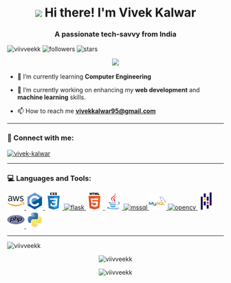<h1 align="center">
  <img src="https://media.giphy.com/media/hvRJCLFzcasrR4ia7z/giphy.gif" width="35"> Hi there! I'm Vivek Kalwar
</h1>

<h3 align="center">A passionate tech-savvy from India</h3>

<p align="left">
  <img src="https://komarev.com/ghpvc/?username=viivveekk&label=Profile%20views&color=0e75b6&style=flat" alt="viivveekk" />
  <img src="https://img.shields.io/github/followers/viivveekk?label=Followers" alt="followers"/>
  <img src="https://img.shields.io/github/stars/viivveekk?label=Stars" alt="stars"/>
</p>

<p align="center">
  <img src="https://readme-typing-svg.herokuapp.com?font=Roboto+Slab&color=%2336BCF7&size=25&center=true&vCenter=true&width=450&lines=Tech+Enthusiast+%7C+Developer+%7C+Learner;Always+Exploring+New+Technologies">
</p>

- 🌱 I’m currently learning **Computer Engineering**
  
- 🔭 I’m currently working on enhancing my **web development** and **machine learning** skills.

- 📫 How to reach me **vivekkalwar95@gmail.com**

---

<h3 align="left">🚀 Connect with me:</h3>
<p align="left">
  <a href="https://linkedin.com/in/vivek-kalwar" target="blank">
    <img align="center" src="https://raw.githubusercontent.com/rahuldkjain/github-profile-readme-generator/master/src/images/icons/Social/linked-in-alt.svg" alt="vivek-kalwar" height="30" width="40" />
  </a>
</p>

---

<h3 align="left">💻 Languages and Tools:</h3>
<p align="left"> 
  <a href="https://aws.amazon.com" target="_blank" rel="noreferrer">
    <img src="https://raw.githubusercontent.com/devicons/devicon/master/icons/amazonwebservices/amazonwebservices-original-wordmark.svg" alt="aws" width="40" height="40"/>
  </a> 
  <a href="https://www.cprogramming.com/" target="_blank" rel="noreferrer">
    <img src="https://raw.githubusercontent.com/devicons/devicon/master/icons/c/c-original.svg" alt="c" width="40" height="40"/>
  </a> 
  <a href="https://www.w3schools.com/css/" target="_blank" rel="noreferrer">
    <img src="https://raw.githubusercontent.com/devicons/devicon/master/icons/css3/css3-original-wordmark.svg" alt="css3" width="40" height="40"/>
  </a> 
  <a href="https://flask.palletsprojects.com/" target="_blank" rel="noreferrer">
    <img src="https://www.vectorlogo.zone/logos/pocoo_flask/pocoo_flask-icon.svg" alt="flask" width="40" height="40"/>
  </a> 
  <a href="https://www.w3.org/html/" target="_blank" rel="noreferrer">
    <img src="https://raw.githubusercontent.com/devicons/devicon/master/icons/html5/html5-original-wordmark.svg" alt="html5" width="40" height="40"/>
  </a> 
  <a href="https://www.java.com" target="_blank" rel="noreferrer">
    <img src="https://raw.githubusercontent.com/devicons/devicon/master/icons/java/java-original.svg" alt="java" width="40" height="40"/>
  </a> 
  <a href="https://www.microsoft.com/en-us/sql-server" target="_blank" rel="noreferrer">
    <img src="https://www.svgrepo.com/show/303229/microsoft-sql-server-logo.svg" alt="mssql" width="40" height="40"/>
  </a> 
  <a href="https://www.mysql.com/" target="_blank" rel="noreferrer">
    <img src="https://raw.githubusercontent.com/devicons/devicon/master/icons/mysql/mysql-original-wordmark.svg" alt="mysql" width="40" height="40"/>
  </a> 
  <a href="https://opencv.org/" target="_blank" rel="noreferrer">
    <img src="https://www.vectorlogo.zone/logos/opencv/opencv-icon.svg" alt="opencv" width="40" height="40"/>
  </a> 
  <a href="https://pandas.pydata.org/" target="_blank" rel="noreferrer">
    <img src="https://raw.githubusercontent.com/devicons/devicon/2ae2a900d2f041da66e950e4d48052658d850630/icons/pandas/pandas-original.svg" alt="pandas" width="40" height="40"/>
  </a> 
  <a href="https://www.php.net" target="_blank" rel="noreferrer">
    <img src="https://raw.githubusercontent.com/devicons/devicon/master/icons/php/php-original.svg" alt="php" width="40" height="40"/>
  </a> 
  <a href="https://www.python.org" target="_blank" rel="noreferrer">
    <img src="https://raw.githubusercontent.com/devicons/devicon/master/icons/python/python-original.svg" alt="python" width="40" height="40"/>
  </a> 
</p>

---

<p align="left">
  <img src="https://github-readme-stats.vercel.app/api/top-langs?username=viivveekk&show_icons=true&locale=en&layout=compact" alt="viivveekk" />
</p>

<p align="center">
  <img src="https://github-readme-stats.vercel.app/api?username=viivveekk&show_icons=true&locale=en" alt="viivveekk" />
</p>

<p align="center">
  <img src="https://github-readme-streak-stats.herokuapp.com/?user=viivveekk" alt="viivveekk" />
</p>
